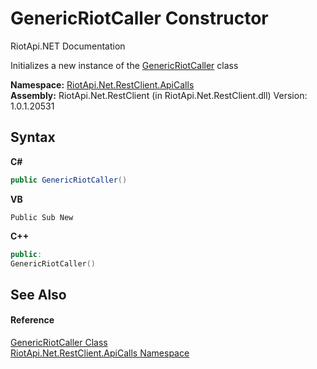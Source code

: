 # GenericRiotCaller Constructor 
RiotApi.NET Documentation 

Initializes a new instance of the <a href="ea712f58-885c-44cf-0a0d-ebd29e84198e">GenericRiotCaller</a> class

**Namespace:**&nbsp;<a href="ce503962-9d76-4097-585e-86aa8997f5c3">RiotApi.Net.RestClient.ApiCalls</a><br />**Assembly:**&nbsp;RiotApi.Net.RestClient (in RiotApi.Net.RestClient.dll) Version: 1.0.1.20531

## Syntax

**C#**<br />
``` C#
public GenericRiotCaller()
```

**VB**<br />
``` VB
Public Sub New
```

**C++**<br />
``` C++
public:
GenericRiotCaller()
```


## See Also


#### Reference
<a href="ea712f58-885c-44cf-0a0d-ebd29e84198e">GenericRiotCaller Class</a><br /><a href="ce503962-9d76-4097-585e-86aa8997f5c3">RiotApi.Net.RestClient.ApiCalls Namespace</a><br />